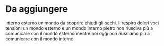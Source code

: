 # Da aggiungere 
interno esterno un mondo da scoprire chiudi gli occhi.
Il respiro dolori voci tensioni un mondo esterno e un mondo interno pietro non riusciva più a comunicare con il mondo esterno mentre noi oggi non riusciamo più a comunicare con il mondo interno
<!--stackedit_data:
eyJoaXN0b3J5IjpbNjc4Njg3MzI4XX0=
-->